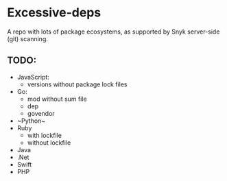 # Excessive-deps

A repo with lots of package ecosystems, as supported by Snyk server-side (git) scanning.

## TODO:
- JavaScript:
  - versions without package lock files
- Go:
  - mod without sum file
  - dep
  - govendor
- ~Python~
- Ruby
  - with lockfile
  - without lockfile
- Java
- .Net
- Swift
- PHP
